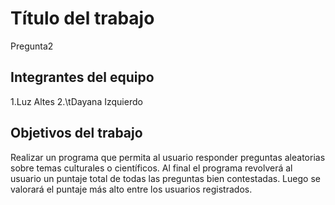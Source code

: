 # Título del trabajo

Pregunta2

## Integrantes del equipo

1.Luz Altes 
2.\tDayana Izquierdo

## Objetivos del trabajo

Realizar un programa que permita al usuario responder preguntas aleatorias sobre temas culturales o científicos. Al final el programa
revolverá al usuario un puntaje total de todas las preguntas bien contestadas. Luego se valorará el puntaje más alto entre los usuarios registrados.
